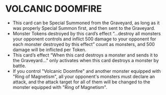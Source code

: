 # VOLCANIC DOOMFIRE

*   This card can be Special Summoned from the Graveyard, as long as it was properly Special Summon first, and then sent to the Graveyard.
*   Monster Tokens destroyed by this card’s effect “…destroy all monsters your opponent controls and inflict 500 damage to your opponent for each monster destroyed by this effect” count as monsters, and 500 damage will be inflicted per Token.
*   This card’s effect “When this card destroys a monster and sends it to the Graveyard…” only activates when this card destroys a monster by battle.
*   If you control "Volcanic Doomfire" and another monster equipped with "Ring of Magnetism", all your opponent's monsters must declare an attack, and the attack target for all of them will be changed to the monster equipped with "Ring of Magnetism".
